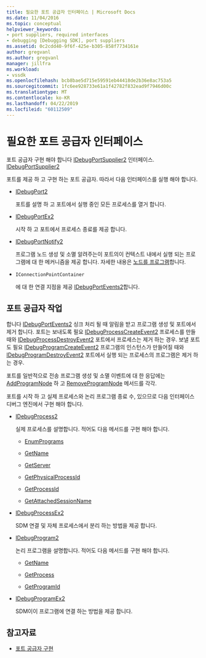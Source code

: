 ```yaml
---
title: 필요한 포트 공급자 인터페이스 | Microsoft Docs
ms.date: 11/04/2016
ms.topic: conceptual
helpviewer_keywords:
- port suppliers, required interfaces
- debugging [Debugging SDK], port suppliers
ms.assetid: 0c2cdd40-9f6f-425e-b305-858f7734161e
author: gregvanl
ms.author: gregvanl
manager: jillfra
ms.workload:
- vssdk
ms.openlocfilehash: bcb8bae5d715e59591eb44418de2b36e8ac753a5
ms.sourcegitcommit: 1fc6ee928733e61a1f42782f832ead9f7946d00c
ms.translationtype: MT
ms.contentlocale: ko-KR
ms.lasthandoff: 04/22/2019
ms.locfileid: "60112509"
---
```

# <a name="required-port-supplier-interfaces"></a>필요한 포트 공급자 인터페이스
포트 공급자 구현 해야 합니다 [IDebugPortSupplier2](../../extensibility/debugger/reference/idebugportsupplier2.md) 인터페이스.[ IDebugPortSupplier2](../../extensibility/debugger/reference/idebugportsupplier2.md)

 포트를 제공 하 고 구현 하는 포트 공급자. 따라서 다음 인터페이스를 실행 해야 합니다.

- [IDebugPort2](../../extensibility/debugger/reference/idebugport2.md)

     포트를 설명 하 고 포트에서 실행 중인 모든 프로세스를 열거 합니다.

- [IDebugPortEx2](../../extensibility/debugger/reference/idebugportex2.md)

     시작 하 고 포트에서 프로세스 종료를 제공 합니다.

- [IDebugPortNotify2](../../extensibility/debugger/reference/idebugportnotify2.md)

     프로그램 노드 생성 및 소멸 알려주는이 포트의이 컨텍스트 내에서 실행 되는 프로그램에 대 한 메커니즘을 제공 합니다. 자세한 내용은 [노드를 프로그램](../../extensibility/debugger/program-nodes.md)합니다.

- `IConnectionPointContainer`

     에 대 한 연결 지점을 제공 [IDebugPortEvents2](../../extensibility/debugger/reference/idebugportevents2.md)합니다.

## <a name="port-supplier-operation"></a>포트 공급자 작업
 합니다 [IDebugPortEvents2](../../extensibility/debugger/reference/idebugportevents2.md) 싱크 처리 될 때 알림을 받고 프로그램 생성 및 포트에서 제거 합니다. 포트는 보내도록 필요 [IDebugProcessCreateEvent2](../../extensibility/debugger/reference/idebugprocesscreateevent2.md) 프로세스를 만들 때와 [IDebugProcessDestroyEvent2](../../extensibility/debugger/reference/idebugprocessdestroyevent2.md) 포트에서 프로세스는 제거 하는 경우. 보낼 포트도 필요 [IDebugProgramCreateEvent2](../../extensibility/debugger/reference/idebugprogramcreateevent2.md) 프로그램의 인스턴스가 만들어질 때와 [IDebugProgramDestroyEvent2](../../extensibility/debugger/reference/idebugprogramdestroyevent2.md) 포트에서 실행 되는 프로세스의 프로그램은 제거 하는 경우.

 포트를 일반적으로 전송 프로그램 생성 및 소멸 이벤트에 대 한 응답에는 [AddProgramNode](../../extensibility/debugger/reference/idebugportnotify2-addprogramnode.md) 하 고 [RemoveProgramNode](../../extensibility/debugger/reference/idebugportnotify2-removeprogramnode.md) 메서드를 각각.

 포트를 시작 하 고 실제 프로세스와 논리 프로그램 종료 수, 있으므로 다음 인터페이스 디버그 엔진에서 구현 해야 합니다.

- [IDebugProcess2](../../extensibility/debugger/reference/idebugprocess2.md)

     실제 프로세스를 설명합니다. 적어도 다음 메서드를 구현 해야 합니다.

    - [EnumPrograms](../../extensibility/debugger/reference/idebugprocess2-enumprograms.md)

    - [GetName](../../extensibility/debugger/reference/idebugprocess2-getname.md)

    - [GetServer](../../extensibility/debugger/reference/idebugprocess2-getserver.md)

    - [GetPhysicalProcessId](../../extensibility/debugger/reference/idebugprocess2-getphysicalprocessid.md)

    - [GetProcessId](../../extensibility/debugger/reference/idebugprocess2-getprocessid.md)

    - [GetAttachedSessionName](../../extensibility/debugger/reference/idebugprocess2-getattachedsessionname.md)

- [IDebugProcessEx2](../../extensibility/debugger/reference/idebugprocessex2.md)

     SDM 연결 및 자체 프로세스에서 분리 하는 방법을 제공 합니다.

- [IDebugProgram2](../../extensibility/debugger/reference/idebugprogram2.md)

     논리 프로그램을 설명합니다. 적어도 다음 메서드를 구현 해야 합니다.

    - [GetName](../../extensibility/debugger/reference/idebugprogram2-getname.md)

    - [GetProcess](../../extensibility/debugger/reference/idebugprogram2-getprocess.md)

    - [GetProgramId](../../extensibility/debugger/reference/idebugprogram2-getprogramid.md)

- [IDebugProgramEx2](../../extensibility/debugger/reference/idebugprogramex2.md)

     SDM이이 프로그램에 연결 하는 방법을 제공 합니다.

## <a name="see-also"></a>참고자료
- [포트 공급자 구현](../../extensibility/debugger/implementing-a-port-supplier.md)
